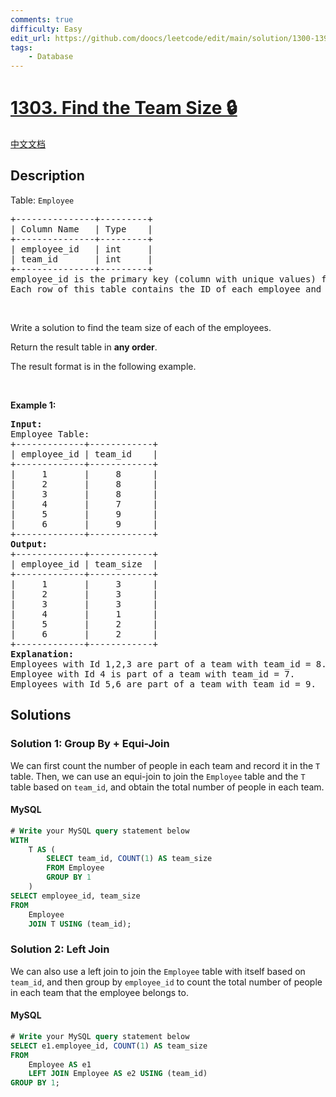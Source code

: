 ```yaml
---
comments: true
difficulty: Easy
edit_url: https://github.com/doocs/leetcode/edit/main/solution/1300-1399/1303.Find%20the%20Team%20Size/README_EN.md
tags:
    - Database
---
```


<!-- problem:start -->

# [1303. Find the Team Size 🔒](https://leetcode.com/problems/find-the-team-size)

[中文文档](/solution/1300-1399/1303.Find%20the%20Team%20Size/README.md)

## Description

<!-- description:start -->

<p>Table: <code>Employee</code></p>

<pre>
+---------------+---------+
| Column Name   | Type    |
+---------------+---------+
| employee_id   | int     |
| team_id       | int     |
+---------------+---------+
employee_id is the primary key (column with unique values) for this table.
Each row of this table contains the ID of each employee and their respective team.
</pre>

<p>&nbsp;</p>

<p>Write a solution to find the team size of each of the employees.</p>

<p>Return the result table in <strong>any order</strong>.</p>

<p>The&nbsp;result format is in the following example.</p>

<p>&nbsp;</p>
<p><strong class="example">Example 1:</strong></p>

<pre>
<strong>Input:</strong> 
Employee Table:
+-------------+------------+
| employee_id | team_id    |
+-------------+------------+
|     1       |     8      |
|     2       |     8      |
|     3       |     8      |
|     4       |     7      |
|     5       |     9      |
|     6       |     9      |
+-------------+------------+
<strong>Output:</strong> 
+-------------+------------+
| employee_id | team_size  |
+-------------+------------+
|     1       |     3      |
|     2       |     3      |
|     3       |     3      |
|     4       |     1      |
|     5       |     2      |
|     6       |     2      |
+-------------+------------+
<strong>Explanation:</strong> 
Employees with Id 1,2,3 are part of a team with team_id = 8.
Employee with Id 4 is part of a team with team_id = 7.
Employees with Id 5,6 are part of a team with team_id = 9.
</pre>

<!-- description:end -->

## Solutions

<!-- solution:start -->

### Solution 1: Group By + Equi-Join

We can first count the number of people in each team and record it in the `T` table. Then, we can use an equi-join to join the `Employee` table and the `T` table based on `team_id`, and obtain the total number of people in each team.

<!-- tabs:start -->

#### MySQL

```sql
# Write your MySQL query statement below
WITH
    T AS (
        SELECT team_id, COUNT(1) AS team_size
        FROM Employee
        GROUP BY 1
    )
SELECT employee_id, team_size
FROM
    Employee
    JOIN T USING (team_id);
```

<!-- tabs:end -->

<!-- solution:end -->

<!-- solution:start -->

### Solution 2: Left Join

We can also use a left join to join the `Employee` table with itself based on `team_id`, and then group by `employee_id` to count the total number of people in each team that the employee belongs to.

<!-- tabs:start -->

#### MySQL

```sql
# Write your MySQL query statement below
SELECT e1.employee_id, COUNT(1) AS team_size
FROM
    Employee AS e1
    LEFT JOIN Employee AS e2 USING (team_id)
GROUP BY 1;
```

<!-- tabs:end -->

<!-- solution:end -->

<!-- problem:end -->
